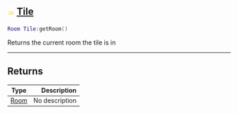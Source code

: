 ## ![shared](.gitbook/assets/shared.png) [Tile](home/Tile)



```lua
Room Tile:getRoom()
```

Returns the current room the tile is in


------
## Returns

| Type   | Description |
| ------ | ----------: |
| [Room](home/Room) | No description |

